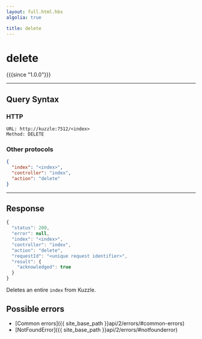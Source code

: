 ```yaml
---
layout: full.html.hbs
algolia: true

title: delete
---
```


# delete

{{{since "1.0.0"}}}

---

## Query Syntax

### HTTP

```http
URL: http://kuzzle:7512/<index>
Method: DELETE
```

### Other protocols


```json
{
  "index": "<index>",
  "controller": "index",
  "action": "delete"
}
```

---

## Response

```javascript
{
  "status": 200,
  "error": null,
  "index": "<index>",
  "controller": "index",
  "action": "delete",
  "requestId": "<unique request identifier>",
  "result": {
    "acknowledged": true
  }
}
```

Deletes an entire `index` from Kuzzle.

## Possible errors

- [Common errors]({{ site_base_path }}api/2/errors/#common-errors)
- [NotFoundError]({{ site_base_path }}api/2/errors/#notfounderror)
